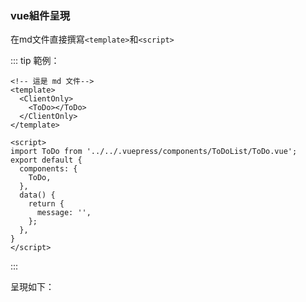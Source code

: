 ### vue組件呈現
在md文件直接撰寫`<template>`和`<script>`

::: tip 範例：
```md{3-5}
<!-- 這是 md 文件-->
<template>
  <ClientOnly>
    <ToDo></ToDo>
  </ClientOnly>
</template>

<script>
import ToDo from '../../.vuepress/components/ToDoList/ToDo.vue';
export default {
  components: {
    ToDo,
  },
  data() {
    return {
      message: '',
    };
  },
}
</script>
```
:::

呈現如下：
<ClientOnly>
  <ToDo></ToDo>
</ClientOnly>

<script>
import ToDo from '../../.vuepress/components/ToDoList/ToDo.vue';
export default {
  components: {
    ToDo,
  },
  data() {
    return {
      message: '',
    };
  },
}
</script>